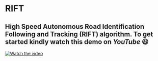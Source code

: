 RIFT
============

High Speed Autonomous Road Identification Following and Tracking (**RIFT**) algorithm. 
To get started kindly watch this demo on *YouTube* :smiley:
---
[![Watch the video](https://github.com/dronefreak/RIFT/blob/master/rift.png)](https://www.youtube.com/watch?v=XviSLDWHbTw&feature=youtu.be)




